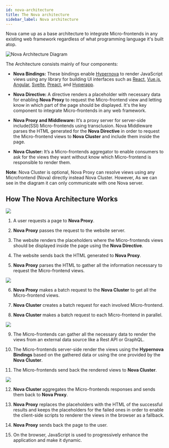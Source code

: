 ```yaml
---
id: nova-architecture
title: The Nova architecture
sidebar_label: Nova architecture
---
```


Nova came up as a base architecture to integrate Micro-frontends in any existing web framework regardless of what programming language it's built atop.

![Nova Architecture Diagram](https://cdn-images-1.medium.com/max/2400/1*43CBDwIZ8P2q_ZfGg_ktUQ.png)

The Architecture consists mainly of four components:
* **Nova Bindings:** These bindings enable [Hypernova](https://github.com/airbnb/hypernova) to render JavaScript views using any library for building UI interfaces such as [React](https://reactjs.org/), [Vue.js](https://vuejs.org/), [Angular](https://angular.io/), [Svelte](https://svelte.dev/), [Preact](https://preactjs.com/), and [Hyperapp](https://github.com/jorgebucaran/hyperapp).

* **Nova Directive:** A directive renders a placeholder with necessary data for enabling **Nova Proxy** to request the Micro-frontend view and letting know in which part of the page should be displayed. It's the key component to integrate Micro-frontends in any web framework.

* **Nova Proxy and Middleware:** It’s a proxy server for server-side include(SSI) Micro-frontends using transclusion. Nova Middleware parses the HTML generated for the **Nova Directive** in order to request the Micro-frontend views to **Nova Cluster** and include them inside the page.

* **Nova Cluster:** It’s a Micro-frontends aggregator to enable consumers to ask for the views they want without know which Micro-frontend is responsible to render them.

**Note**: Nova Cluster is optional, Nova Proxy can resolve views using any Microfrontend (Nova) directly instead Nova Cluster. However, As we can see in the diagram it can only communicate with one Nova server.

## How The Nova Architecture Works
![](https://cdn-images-1.medium.com/max/2400/1*0_KCs-IFVCIN8J5RwP7uFg.png)
1. A user requests a page to **Nova Proxy**.

2. **Nova Proxy** passes the request to the website server.

3. The website renders the placeholders where the Micro-frontends views should be displayed inside the page using the **Nova Directive**.

4. The website sends back the HTML generated to **Nova Proxy**.

5. **Nova Proxy** parses the HTML to gather all the information necessary to request the Micro-frontend views.

![](https://cdn-images-1.medium.com/max/1600/1*ZuVSjQj8b7kFx1Z9MrvHEQ.png) <!-- .element height="50%" width="50%" -->

6. **Nova Proxy** makes a batch request to the **Nova Cluster** to get all the Micro-frontend views.

7. **Nova Cluster** creates a batch request for each involved Micro-frontend.

8. **Nova Cluster** makes a batch request to each Micro-frontend in parallel.

![](https://cdn-images-1.medium.com/max/2000/1*Pk_gQwR1fX4GeYrcGu6TFA.png)

9. The Micro-frontends can gather all the necessary data to render the views from an external data source like a Rest API or GraphQL.

10. The Micro-frontends server-side render the views using the **Hypernova Bindings** based on the gathered data or using the one provided by the **Nova Cluster**.

11. The Micro-frontends send back the rendered views to **Nova Cluster**.

![](https://cdn-images-1.medium.com/max/1600/1*-OVyjBSDVBXIBBWqjjhoFA.png)

12. **Nova Cluster** aggregates the Micro-frontends responses and sends them back to **Nova Proxy**.

13. **Nova Proxy** replaces the placeholders with the HTML of the successful results and keeps the placeholders for the failed ones in order to enable the client-side scripts to renderer the views in the browser as a fallback.

14. **Nova Proxy** sends back the page to the user.

15. On the browser, JavaScript is used to progressively enhance the application and make it dynamic.